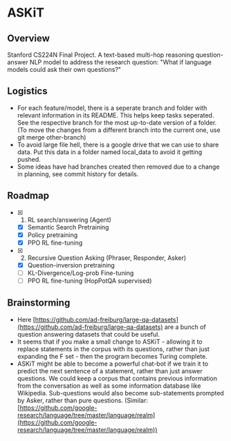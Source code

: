 
# ASKiT 

## Overview

Stanford CS224N Final Project. A text-based multi-hop reasoning question-answer NLP model to address the research question: "What if language models could ask their own questions?"

## Logistics

 - For each feature/model, there is a seperate branch and folder with relevant information in its README. This helps keep tasks seperated. See the respective branch for the most up-to-date version of a folder. (To move the changes from a different branch into the current one, use git merge other-branch)
 - To avoid large file hell, there is a google drive that we can use to share data. Put this data in a folder named local_data to avoid it getting pushed.
 - Some ideas have had branches created then removed due to a change in planning, see commit history for details.

## Roadmap
 
 - [x] 1. RL search/answering (Agent)
     - [x] Semantic Search Pretraining
     - [x] Policy pretraining
     - [x] PPO RL fine-tuning
 - [x] 2. Recursive Question Asking (Phraser, Responder, Asker)
     - [x] Question-inversion pretraining
     - [ ] KL-Divergence/Log-prob Fine-tuning
     - [ ] PPO RL fine-tuning (HopPotQA supervised)

## Brainstorming

 - Here [https://github.com/ad-freiburg/large-qa-datasets](https://github.com/ad-freiburg/large-qa-datasets) are a bunch of question answering datasets that could be useful.
 - It seems that if you make a small change to ASKiT - allowing it to replace statements in the corpus with its questions, rather than just expanding the F set - then the program becomes Turing complete.
 - ASKiT might be able to become a powerful chat-bot if we train it to predict the next sentence of a statement, rather than just answer questions. We could keep a corpus that contains previous information from the conversation as well as some information database like Wikipedia. Sub-questions would also become sub-statements prompted by Asker, rather than pure questions. (Similar: [https://github.com/google-research/language/tree/master/language/realm](https://github.com/google-research/language/tree/master/language/realm))
